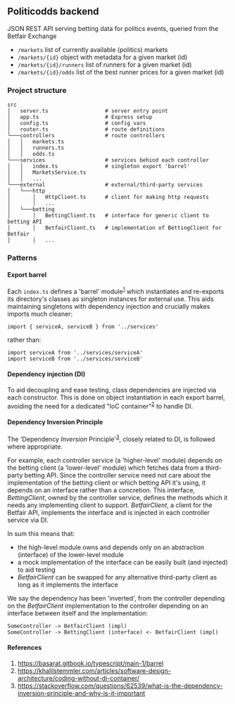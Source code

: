 ## Politicodds backend
JSON REST API serving betting data for politics events, queried from the Betfair Exchange

- `/markets` list of currently available (politics) markets
- `/markets/{id}` object with metadata for a given market (id)
- `/markets/{id}/runners` list of runners for a given market (id)
- `/markets/{id}/odds` list of the best runner prices for a given market (id)

### Project structure
```
src
│   server.ts                  # server entry point
│   app.ts                     # Express setup
│   config.ts                  # config vars
│   router.ts                  # route definitions
└───controllers                # route controllers
│   │   markets.ts
│   │   runners.ts
│   │   odds.ts
└───services                   # services behind each controller
│   │   index.ts               # singleton export 'barrel'
│   │   MarketsService.ts
│   │   ...
└───external                   # external/third-party services
│   └───http
│       │   HttpClient.ts      # client for making http requests
│       │   ...
│   └───betting
│       │   BettingClient.ts   # interface for generic client to betting API
│       │   BetfairClient.ts   # implementation of BettingClient for Betfair
│       │   ...
```

### Patterns

#### Export barrel
Each `index.ts` defines a 'barrel' module<sup>[1](#barrel)</sup> which instantiates and re-exports its directory's classes as singleton instances for external use.
This aids maintaining singletons with dependency injection and crucially makes imports much cleaner:
```
import { serviceA, serviceB } from '../services'
```
rather than:
```
import serviceA from '../services/serviceA'
import serviceB from '../services/serviceB'
```

#### Dependency injection (DI)
To aid decoupling and ease testing, class dependencies are injected via each constructor.
This is done on object instantiation in each export barrel, avoiding the need for a dedicated "IoC container"<sup>[2](#ioc)</sup> to handle DI.

#### Dependency Inversion Principle
The 'Dependency *Inversion* Principle'<sup>[3](#dip)</sup>, closely related to DI, is followed where appropriate.

For example, each controller service (a 'higher-level' module) depends on the betting client (a 'lower-level' module) which fetches data from a third-party betting API.
Since the controller service need not care about the implementation of the betting client or which betting API it's using, it depends on an interface rather than a concretion.
This interface, *BettingClient*, owned by the controller service, defines the methods which it needs any implementing client to support.
*BetfairClient*, a client for the Betfair API, implements the interface and is injected in each controller service via DI.

In sum this means that:
- the high-level module owns and depends only on an abstraction (interface) of the lower-level module
- a mock implementation of the interface can be easily built (and injected) to aid testing
- *BetfairClient* can be swapped for any alternative third-party client as long as it implements the interface

We say the dependency has been 'inverted', from the controller depending on the *BetfairClient* implementation to the controller depending on an interface between itself and the implementation:
```
SomeController -> BetfairClient (impl)
SomeController -> BettingClient (interface) <- BetfairClient (impl)
```

#### References
1. <a name="barrel"></a> https://basarat.gitbook.io/typescript/main-1/barrel
2. <a name="ioc"></a> https://khalilstemmler.com/articles/software-design-architecture/coding-without-di-container/
3. <a name="dip"></a> https://stackoverflow.com/questions/62539/what-is-the-dependency-inversion-principle-and-why-is-it-important
